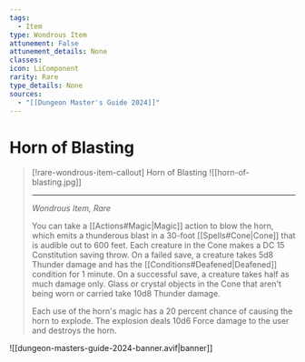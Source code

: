```yaml
---
tags:
  - Item
type: Wondrous Item
attunement: False
attunement_details: None
classes:
icon: LiComponent
rarity: Rare
type_details: None
sources: 
  - "[[Dungeon Master's Guide 2024]]"
---
```

# Horn of Blasting
>[!rare-wondrous-item-callout] Horn of Blasting
>![[horn-of-blasting.jpg]]
>
> - - -
>_Wondrous Item, Rare_
>
>You can take a [[Actions#Magic\|Magic]] action to blow the horn, which emits a thunderous blast in a 30-foot [[Spells#Cone\|Cone]] that is audible out to 600 feet. Each creature in the Cone makes a DC 15 Constitution saving throw. On a failed save, a creature takes 5d8 Thunder damage and has the [[Conditions#Deafened\|Deafened]] condition for 1 minute. On a successful save, a creature takes half as much damage only. Glass or crystal objects in the Cone that aren't being worn or carried take 10d8 Thunder damage.
>
>Each use of the horn's magic has a 20 percent chance of causing the horn to explode. The explosion deals 10d6 Force damage to the user and destroys the horn.
>


![[dungeon-masters-guide-2024-banner.avif|banner]]